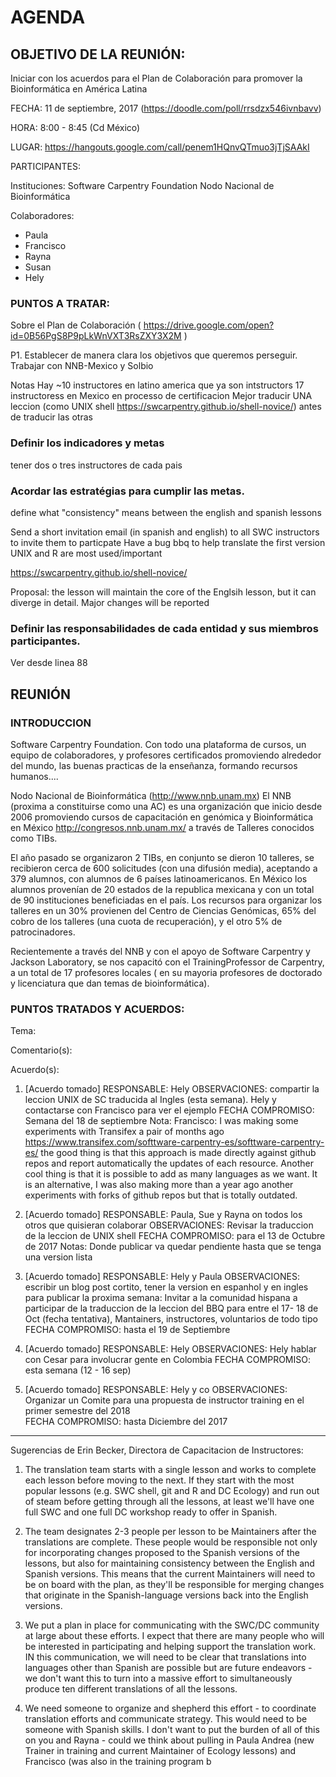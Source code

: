 # AGENDA
                                                            
## OBJETIVO DE LA REUNIÓN: 
Iniciar con los acuerdos para el Plan de Colaboración para promover la Bioinformática en América Latina
    
    
FECHA: 11 de septiembre, 2017  (https://doodle.com/poll/rrsdzx546ivnbavv)

HORA: 8:00 - 8:45 (Cd México)

LUGAR:   https://hangouts.google.com/call/penem1HQnvQTmuo3jTjSAAkI

PARTICIPANTES:

Instituciones:
    Software Carpentry Foundation
    Nodo Nacional de Bioinformática

Colaboradores:
- Paula 
- Francisco
- Rayna
- Susan
- Hely

### PUNTOS A TRATAR:
    
Sobre el Plan de Colaboración ( https://drive.google.com/open?id=0B56PgS8P9pLkWnVXT3RsZXY3X2M )
    
P1. Establecer de manera clara los objetivos que queremos perseguir.
Trabajar con NNB-Mexico y Solbio

Notas
Hay ~10 instructores en latino america que ya son intstructors
17 instructoress en Mexico en processo de certificacion
Mejor traducir UNA leccion (como UNIX shell https://swcarpentry.github.io/shell-novice/) antes de traducir las otras 


### Definir los indicadores y metas
tener dos o tres  instructores de cada pais


### Acordar las estratégias para cumplir las metas.

define what "consistency" means between the english and spanish lessons

Send a short invitation email  (in spanish and english) to all SWC instructors to invite them to particpate
Have a bug bbq to help translate the first version
UNIX and R are most used/important

https://swcarpentry.github.io/shell-novice/

 Proposal: the lesson will maintain the core of the Englsih lesson, but it can diverge in detail.
 Major changes will be reported 

### Definir las responsabilidades de cada entidad y sus miembros participantes.
Ver desde linea 88

## REUNIÓN

### INTRODUCCION

Software Carpentry Foundation.
Con todo una plataforma de cursos, un equipo de colaboradores, y profesores certificados promoviendo alrededor del mundo, las buenas practicas de la enseñanza, formando recursos humanos....

Nodo Nacional de Bioinformática (http://www.nnb.unam.mx)
El NNB (proxima a constituirse como una AC) es una organización que inicio desde 2006 promoviendo cursos de capacitación en genómica y Bioinformática en México http://congresos.nnb.unam.mx/ a través de Talleres conocidos como TIBs.

El año pasado se organizaron 2 TIBs, en conjunto se dieron 10 talleres, se recibieron cerca de 600 solicitudes (con una difusión media), aceptando a 379 alumnos, con alumnos de  6 países latinoamericanos. En México los alumnos provenían de 20 estados de la republica mexicana y con un total de  90 instituciones beneficiadas en el país.
Los recursos para organizar los talleres en un 30% provienen del Centro de Ciencias Genómicas, 65% del cobro de los talleres (una cuota de recuperación), y el otro 5% de patrocinadores.

Recientemente a través del NNB y con el apoyo de Software Carpentry y Jackson Laboratory, se nos capacitó con el TrainingProfessor de Carpentry, a un total de 17 profesores locales ( en su mayoria profesores de doctorado y licenciatura que dan temas de bioinformática).




### PUNTOS TRATADOS Y ACUERDOS:

Tema: 
    
Comentario(s):

Acuerdo(s):

1) [Acuerdo tomado]
RESPONSABLE:  Hely 
OBSERVACIONES: compartir la leccion UNIX de SC traducida al Ingles (esta semana). Hely y contactarse con Francisco para ver el ejemplo
FECHA COMPROMISO: Semana del 18 de septiembre
Nota: Francisco: I was making some experiments with Transifex a pair of months ago https://www.transifex.com/softtware-carpentry-es/softtware-carpentry-es/ the good thing is that this approach is made directly against github repos and report automatically the updates of each resource. Another cool thing is that it is possible to add as many languages as we want. It is an alternative, I was also making more than a year ago another experiments with forks of github repos but that is totally outdated. 

2) [Acuerdo tomado]
RESPONSABLE:  Paula, Sue y Rayna on todos los otros que quisieran colaborar
OBSERVACIONES: Revisar la traduccion de la leccion de UNIX shell 
FECHA COMPROMISO: para el 13 de Octubre de 2017
Notas: Donde publicar va quedar pendiente hasta que se tenga una version lista

3) [Acuerdo tomado]
RESPONSABLE:  Hely y Paula
OBSERVACIONES:  escribir un blog post cortito, tener la version en espanhol y en ingles para publicar la proxima semana: Invitar a la comunidad hispana a participar de la traduccion de la leccion del BBQ para entre el 17- 18 de Oct (fecha tentativa), Mantainers, instructores, voluntarios de todo tipo 
FECHA COMPROMISO: hasta el 19 de Septiembre

4) [Acuerdo tomado]
RESPONSABLE:  Hely 
OBSERVACIONES: Hely hablar con Cesar para involucrar gente en Colombia
FECHA COMPROMISO: esta semana (12 - 16 sep)

5) [Acuerdo tomado]
RESPONSABLE:  Hely y co
OBSERVACIONES: Organizar un Comite para una propuesta de instructor training en el primer semestre del 2018  
FECHA COMPROMISO: hasta Diciembre del 2017

-----------------------------------------------------------------------------------------------------------------------------------------------------------------------

Sugerencias de Erin Becker, Directora de Capacitacion de Instructores:
    
    
1) The translation team starts with a single lesson and works to complete each lesson before moving to the next. If they start with the most popular lessons (e.g. SWC shell, git and R and DC Ecology) and run out of steam before getting through all the lessons, at least we'll have one full SWC and one full DC workshop ready to offer in Spanish. 

2) The team designates 2-3 people per lesson to be Maintainers after the translations are complete. These people would be responsible not only for incorporating changes proposed to the Spanish versions of the lessons, but also for maintaining consistency between the English and Spanish versions. This means that the current Maintainers will need to be on board with the plan, as they'll be responsible for merging changes that originate in the Spanish-language versions back into the English versions. 

3) We put a plan in place for communicating with the SWC/DC community at large about these efforts. I expect that there are many people who will be interested in participating and helping support the translation work. IN this communication, we will need to be clear that translations into languages other than Spanish are possible but are future endeavors - we don't want this to turn into a massive effort to simultaneously produce ten different translations of all the lessons.

4) We need someone to organize and shepherd this effort - to coordinate translation efforts and communicate strategy. This would need to be someone with Spanish skills. I don't want to put the burden of all of this on you and Rayna - could we think about pulling in Paula Andrea (new Trainer in training and current Maintainer of Ecology lessons) and Francisco (was also in the training program b
